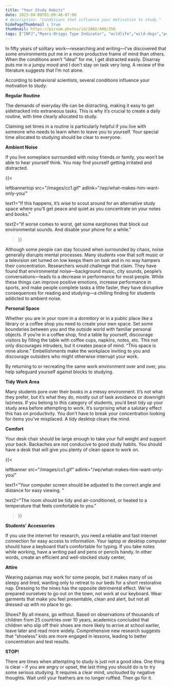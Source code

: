 ```yaml
---
title: "Your Study Habits"
date: 2023-04-08T01:09:48-07:00
# description: "Conditions that influence your motivation to study."
hidePageThumbnail : true 
thumbnail: https://picsum.photos/id/1082/400/250
tags: ["INFJ","Myers-Briggs Type Indicator", "wildlife","wild-dogs","pets","animal-welfare"]
---
```



<!-- This is **bold** text, and this is *emphasized* text.
![infp_injf table](/infp_injf-table.jpg)
Visit the [Hugo](https://gohugo.io) website! -->

<!-- https://beaconstreetusa.com/wp/your-study-habits/ -->

In fifty years of solitary work—researching and writing—I’ve discovered that some environments put me in a more productive frame of mind than others. When the conditions aren’t “ideal” for me, I get distracted easily. Disarray puts me in a jumpy mood and I don’t stay on task very long. A review of the literature suggests that I’m not alone.

According to behavioral scientists, several conditions influence your motivation to study:

**Regular Routine**

The demands of everyday life can be distracting, making it easy to get sidetracked into extraneous tasks. This is why it’s crucial to create a daily routine, with time clearly allocated to study.

Claiming set times in a routine is particularly helpful if you live with someone who needs to learn when to leave you to yourself. Your special time allocated to studying should be clear to everyone.


**Ambient Noise**

If you live someplace surrounded with noisy friends or family, you won’t be able to hear yourself think. You may find yourself getting irritated and distracted. 

{{< 

leftbannertop src="/images/cc1.gif" adlink="/wp/what-makes-him-want-only-you/"  

text1="If this happens, it’s wise to scout around for an alternative study space where you’ll get peace and quiet as you concentrate on your notes and books." 

text2="If worse comes to worst, get some earphones that block out environmental sounds. And disable your phone for a while."

>}}



Although some people can stay focused when surrounded by chaos, noise generally disrupts mental processes. Many students vow that soft music or a television set turned on low keeps them on task and in no way hampers their concentration. Researchers would challenge that claim. They have found that environmental noise—background music, city sounds, people’s conversations—leads to a decrease in performance for most people. While these things can improve positive emotions, increase performance in sports, and make people complete tasks a little faster, they have disruptive consequences for reading and studying—a chilling finding for students addicted to ambient noise.

**Personal Space**

Whether you are in your room in a dormitory or in a public place like a library or a coffee shop you need to create your own space. Set some boundaries between you and the outside world with familiar personal objects. If you’re in a coffee shop, find a table by yourself, discourage visitors by filling the table with coffee cups, napkins, notes, etc.  This not only discourages intruders, but it creates peace of mind. “This space is mine alone.” Embellishments make the workplace inviting to you and discourage outsiders who might otherwise interrupt your work.

By returning to or recreating the same work environment over and over, you help safeguard yourself against blocks to studying.

**Tidy Work Area**

Many students pore over their books in a messy environment. It’s not what they prefer, but it’s what they do, mostly out of task avoidance or downright laziness. If you belong to this category of students, you’d best tidy up your study area before attempting to work. It’s surprising what a salutary effect this has on productivity. You don’t have to break your concentration looking for items you’ve misplaced. A tidy desktop clears the mind.

**Comfort**

Your desk chair should be large enough to take your full weight and support your back. Backaches are not conducive to good study habits. You should have a desk that will give you plenty of clean space to work on. 


{{< 

leftbanner src="/images/cc1.gif" adlink="/wp/what-makes-him-want-only-you/"  

text1="Your computer screen should be adjusted to the correct angle and distance for easy viewing. " 

text2="The room should be tidy and air-conditioned, or heated to a temperature that feels comfortable to you."

>}}



**Students’ Accessories**

If you use the internet for research, you need a reliable and fast internet connection for easy access to information. Your laptop or desktop computer should have a keyboard that’s comfortable for typing. If you take notes while working, have a writing pad and pens or pencils handy. In other words, create an efficient and well-stocked study center,

**Attire**

Wearing pajamas may work for some people, but it makes many of us sleepy and tired, wanting only to retreat to our beds for a short restorative nap. Dressing to the nines has the opposite detrimental effect. We’ve prepared ourselves to go out on the town, not work at our keyboard. Wear garments that make you feel presentable, clean and alert, but not all dressed up with no place to go.

Shoes? By all means, go without. Based on observations of thousands of children from 25 countries over 10 years, academics concluded that children who slip off their shoes are more likely to arrive at school earlier, leave later and read more widely. Comprehensive new research suggests that “shoeless” kids are more engaged in lessons, leading to better concentration and test results.

**STOP!**

There are times when attempting to study is just not a good idea. One thing is clear – if you are angry or upset, the last thing you should do is to try some serious studying. It requires a clear mind, unclouded by negative thoughts. Wait until your feathers are no longer ruffled. Then go for it.
